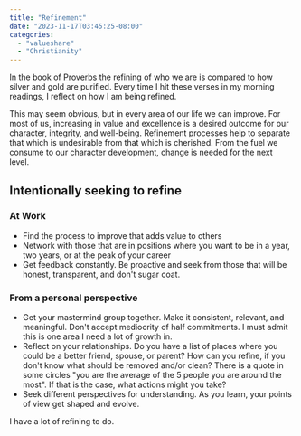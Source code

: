 ```yaml
---
title: "Refinement"
date: "2023-11-17T03:45:25-08:00"
categories: 
  - "valueshare"
  - "Christianity" 
---
```


In the book of [Proverbs](https://www.bible.com/bible/compare/PRO.27.21) the refining of who we are is compared to how silver and gold are purified.  Every time I hit these verses in my morning readings, I reflect on how I am being refined. 

This may seem obvious, but in every area of our life we can improve.  For most of us, increasing in value and excellence is a desired outcome for our character, integrity, and well-being. Refinement processes help to separate that which is undesirable from that which is cherished. From the fuel we consume to our character development, change is needed for the next level.

## Intentionally seeking to refine

### At Work
* Find the process to improve that adds value to others
* Network with those that are in positions where you want to be in a year, two years, or at the peak of your career
* Get feedback constantly.  Be proactive and seek from those that will be honest, transparent, and don't sugar coat.  

### From a personal perspective
* Get your mastermind group together.  Make it consistent, relevant, and meaningful.  Don't accept mediocrity of half commitments. I must admit this is one area I need a lot of growth in.
* Reflect on your relationships.  Do you have a list of places where you could be a better friend, spouse, or parent?  How can you refine, if you don't know what should be removed and/or clean?  There is a quote in some circles "you are the average of the 5 people you are around the most".  If that is the case, what actions might you take?
* Seek different perspectives for understanding. As you learn, your points of view get shaped and evolve.

I have a lot of refining to do.

